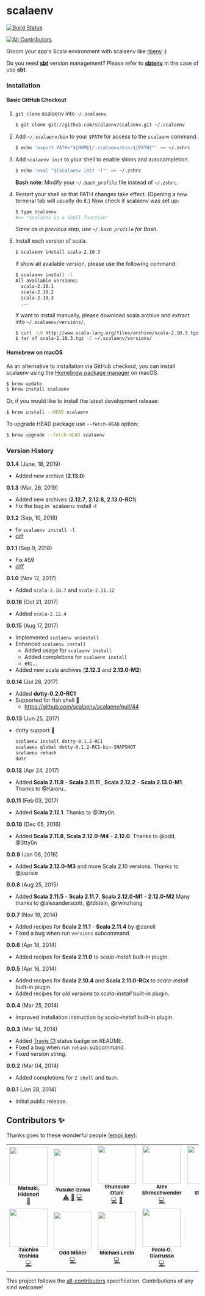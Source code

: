 scalaenv
====

[![Build Status](https://travis-ci.org/scalaenv/scalaenv.svg?branch=master)](https://travis-ci.org/scalaenv/scalaenv)

<!-- ALL-CONTRIBUTORS-BADGE:START - Do not remove or modify this section -->
[![All Contributors](https://img.shields.io/badge/all_contributors-11-orange.svg?style=flat-square)](#contributors-)
<!-- ALL-CONTRIBUTORS-BADGE:END -->

Groom your app's Scala environment with scalaenv like [rbenv](https://github.com/sstephenson/rbenv) :)

Do you need [**sbt**](http://www.scala-sbt.org) version management?
Please refer to [**sbtenv**](https://github.com/sbtenv/sbtenv) in the case of use **sbt**.

### Installation

#### Basic GitHub Checkout

1. `git clone` scalaenv into `~/.scalaenv`.

    ~~~ sh
    $ git clone git://github.com/scalaenv/scalaenv.git ~/.scalaenv
    ~~~

2. Add `~/.scalaenv/bin` to your `$PATH` for access to the `scalaenv` command.

    ~~~ sh
    $ echo 'export PATH="${HOME}/.scalaenv/bin:${PATH}"' >> ~/.zshrc
    ~~~

3. Add `scalaenv init` to your shell to enable shims and autocompletion.

    ~~~ sh
    $ echo 'eval "$(scalaenv init -)"' >> ~/.zshrc
    ~~~

    **Bash note**: Modify your `~/.bash_profile` file instead of `~/.zshrc`.

4. Restart your shell so that PATH changes take effect. (Opening a new
   terminal tab will usually do it.) Now check if scalaenv was set up:

    ~~~ sh
    $ type scalaenv
    #=> "scalaenv is a shell function"
    ~~~

    *Same as in previous step, use `~/.bash_profile` for Bash.*

5. Install each version of scala.

    ~~~ sh
    $ scalaenv install scala-2.10.3
    ~~~

    If show all available version, please use the following command:

    ~~~ sh
    $ scalaenv install -l
    All available versions:
      scala-2.10.1
      scala-2.10.2
      scala-2.10.3
      ...
    ~~~

    If want to install manually, please download scala archive and extract into `~/.scalaenv/versions/`.

    ~~~ sh
    $ curl -LO http://www.scala-lang.org/files/archive/scala-2.10.3.tgz
    $ tar xf scala-2.10.3.tgz -C ~/.scalaenv/versions/
    ~~~

#### Homebrew on macOS

As an alternative to installation via GitHub checkout, you can install scalaenv using the [Homebrew package manager](http://brew.sh) on macOS.

~~~ sh
$ brew update
$ brew install scalaenv
~~~

Or, if you would like to install the latest development release:

~~~sh
$ brew install --HEAD scalaenv
~~~

To upgrade HEAD package use `--fetch-HEAD` option:

~~~sh
$ brew upgrade --fetch-HEAD scalaenv
~~~

### Version History

**0.1.4** (June, 18, 2019)
  - Added new archive (**2.13.0**)

**0.1.3** (Mar, 26, 2019)
  - Added new archives (**2.12.7**, **2.12.8**, **2.13.0-RC1**)
  - Fix the bug in `scalaenv install -l

**0.1.2** (Sep, 10, 2018)
  - fix `scalaenv install -l`
  - [diff](https://github.com/scalaenv/scalaenv/compare/version/0.1.1...version/0.1.2)

**0.1.1** (Sep 9, 2018)
  - Fix #59
  - [diff](https://github.com/scalaenv/scalaenv/compare/version/0.1.0...version/0.1.1)

**0.1.0** (Nov 12, 2017)

  - Added `scala-2.10.7` and `scala-2.11.12`

**0.0.16** (Oct 21, 2017)

  - Added `scala-2.12.4`

**0.0.15** (Aug 17, 2017)

  - Implemented `scalaenv uninstall`
  - Enhanced `scalaenv install`
    - Added usage for `scalaenv install`
    - Added completions for  `scalaenv install`
    - etc...
  - Added new scala archives (**2.12.3** and **2.13.0-M2**)

**0.0.14** (Jul 28, 2017)
  * Added **dotty-0.2.0-RC1**
  * Supported for fish shell :tada:
    * https://github.com/scalaenv/scalaenv/pull/44

**0.0.13** (Jun 25, 2017)
  * dotty support :tada:
    ~~~sh
    scalaenv install dotty-0.1.2-RC1
    scalaenv global dotty-0.1.2-RC1-bin-SNAPSHOT
    scalaenv rehash
    dotr
    ~~~

**0.0.12** (Apr 24, 2017)
  * Added **Scala 2.11.9** - **Scala 2.11.11** , **Scala 2.12.2** - **Scala 2.13.0-M1**.
    Thanks to @Kaioru..

**0.0.11** (Feb 03, 2017)
  * Added **Scala 2.12.1**.
    Thanks to @3tty0n.

**0.0.10** (Dec 05, 2016)

  * Added **Scala 2.11.8**, **Scala 2.12.0-M4** - **2.12.0**.
    Thanks to @odd, @3tty0n

**0.0.9** (Jan 06, 2016)

  * Added **Scala 2.12.0-M3** and more Scala 2.10 versions.
    Thanks to @joprice

**0.0.8** (Aug 25, 2015)

  * Added **Scala 2.11.5** - **Scala 2.11.7**, **Scala 2.12.0-M1** - **2.12.0-M2**
    Many thanks to @alexanderscott, @tdstein, @rwinzhang

**0.0.7** (Nov 19, 2014)

  * Added recipes for **Scala 2.11.1** - **Scala 2.11.4** by @zaneli
  * Fixed a bug when run `versions` subcommand.

**0.0.6** (Apr 18, 2014)

  * Added recipes for **Scala 2.11.0** to *scala-install* built-in plugin.

**0.0.5** (Apr 16, 2014)

  * Added recipes for **Scala 2.10.4** and **Scala 2.11.0-RCx** to *scala-install* built-in plugin.
  * Added recipes for *old versions* to *scala-install* built-in plugin.

**0.0.4** (Mar 25, 2014)

  * Improved installation instruction by *scala-install* built-in plugin.

**0.0.3** (Mar 14, 2014)

  * Added [Travis CI](https://travis-ci.org) status badge on README.
  * Fixed a bug when run `rehash` subcommand.
  * Fixed version string.

**0.0.2** (Mar 04, 2014)

  * Added completions for `Z shell` and `Bash`.

**0.0.1** (Jan 28, 2014)

  * Initial public release.

## Contributors ✨

Thanks goes to these wonderful people ([emoji key](https://allcontributors.org/docs/en/emoji-key)):

<!-- ALL-CONTRIBUTORS-LIST:START - Do not remove or modify this section -->
<!-- prettier-ignore-start -->
<!-- markdownlint-disable -->
<table>
  <tr>
    <td align="center"><a href="https://mazgi.github.io/"><img src="https://avatars2.githubusercontent.com/u/194222?v=4" width="100px;" alt=""/><br /><sub><b>Matsuki, Hidenori</b></sub></a><br /><a href="#maintenance-mazgi" title="Maintenance">🚧</a></td>
    <td align="center"><a href="https://3tty0n.github.io"><img src="https://avatars2.githubusercontent.com/u/8289812?v=4" width="100px;" alt=""/><br /><sub><b>Yusuke Izawa</b></sub></a><br /><a href="https://github.com/scalaenv/scalaenv/commits?author=3tty0n" title="Tests">⚠️</a> <a href="#maintenance-3tty0n" title="Maintenance">🚧</a> <a href="https://github.com/scalaenv/scalaenv/commits?author=3tty0n" title="Code">💻</a></td>
    <td align="center"><a href="https://www.zaneli.com/"><img src="https://avatars2.githubusercontent.com/u/379820?v=4" width="100px;" alt=""/><br /><sub><b>Shunsuke Otani</b></sub></a><br /><a href="https://github.com/scalaenv/scalaenv/commits?author=zaneli" title="Code">💻</a> <a href="#maintenance-zaneli" title="Maintenance">🚧</a></td>
    <td align="center"><a href="https://ehrns.com"><img src="https://avatars2.githubusercontent.com/u/2118299?v=4" width="100px;" alt=""/><br /><sub><b>Alex Ehrnschwender</b></sub></a><br /><a href="https://github.com/scalaenv/scalaenv/commits?author=alexanderscott" title="Code">💻</a></td>
    <td align="center"><a href="http://taylorsteinberg.com"><img src="https://avatars0.githubusercontent.com/u/6015574?v=4" width="100px;" alt=""/><br /><sub><b>Taylor Steinberg</b></sub></a><br /><a href="https://github.com/scalaenv/scalaenv/commits?author=tdstein" title="Code">💻</a></td>
    <td align="center"><a href="https://www.linkedin.com/in/rwinzhang/"><img src="https://avatars2.githubusercontent.com/u/1652090?v=4" width="100px;" alt=""/><br /><sub><b>Erwin Zhang</b></sub></a><br /><a href="https://github.com/scalaenv/scalaenv/commits?author=rwinzhang" title="Code">💻</a></td>
    <td align="center"><a href="https://github.com/joprice"><img src="https://avatars1.githubusercontent.com/u/2175555?v=4" width="100px;" alt=""/><br /><sub><b>Joseph Price</b></sub></a><br /><a href="https://github.com/scalaenv/scalaenv/commits?author=joprice" title="Code">💻</a></td>
  </tr>
  <tr>
    <td align="center"><a href="http://dataich.github.io/"><img src="https://avatars3.githubusercontent.com/u/15887?v=4" width="100px;" alt=""/><br /><sub><b>Taichiro Yoshida</b></sub></a><br /><a href="https://github.com/scalaenv/scalaenv/commits?author=dataich" title="Code">💻</a></td>
    <td align="center"><a href="https://github.com/odd"><img src="https://avatars0.githubusercontent.com/u/49301?v=4" width="100px;" alt=""/><br /><sub><b>Odd Möller</b></sub></a><br /><a href="https://github.com/scalaenv/scalaenv/commits?author=odd" title="Code">💻</a></td>
    <td align="center"><a href="http://ledin.me"><img src="https://avatars0.githubusercontent.com/u/1078685?v=4" width="100px;" alt=""/><br /><sub><b>Michael Ledin</b></sub></a><br /><a href="https://github.com/scalaenv/scalaenv/commits?author=mxl" title="Code">💻</a></td>
    <td align="center"><a href="http://blaisorblade.github.io/"><img src="https://avatars3.githubusercontent.com/u/289960?v=4" width="100px;" alt=""/><br /><sub><b>Paolo G. Giarrusso</b></sub></a><br /><a href="https://github.com/scalaenv/scalaenv/commits?author=Blaisorblade" title="Code">💻</a></td>
  </tr>
</table>

<!-- markdownlint-enable -->
<!-- prettier-ignore-end -->
<!-- ALL-CONTRIBUTORS-LIST:END -->

This project follows the [all-contributors](https://github.com/all-contributors/all-contributors) specification. Contributions of any kind welcome!
